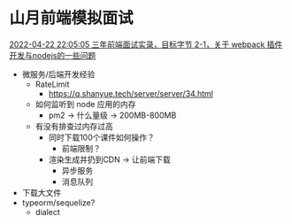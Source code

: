 # 山月前端模拟面试

[2022-04-22 22:05:05 三年前端面试实录，目标字节 2-1，关于 webpack 插件开发与nodejs的一些问题](https://www.bilibili.com/video/BV1RT4y1a7C4?spm_id_from=333.999.0.0)

+ 微服务/后端开发经验
    + RateLimit
        + https://q.shanyue.tech/server/server/34.html
    + 如何监听到 node 应用的内存
        + pm2 -> 什么量级 -> 200MB-800MB
    + 有没有排查过内存过高
        + 同时下载100个课件如何操作？
            + 前端限制？
        + 渲染生成并扔到CDN -> 让前端下载
            + 异步服务
            + 消息队列
+ 下载大文件
+ typeorm/sequelize?
    + dialect